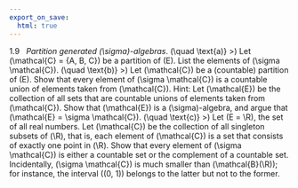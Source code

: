 ```yaml
---
export_on_save:
  html: true
---
```

<style>
.katex-display { overflow: auto hidden }
img {display: block; margin: 0 auto;}
</style>
1.9 &nbsp; *Partition generated \(\sigma\)-algebras*.
\(\quad \text{a)} \>\) Let \(\mathcal{C} = \{A, B, C\}\) be a partition of \(E\). List the elements of \(\sigma \mathcal{C}\).
\(\quad \text{b)} \>\) Let \(\mathcal{C}\) be a (countable) partition of \(E\). Show that every element of \(\sigma \mathcal{C}\) is a countable union of elements taken from \(\mathcal{C}\). Hint: Let \(\mathcal{E}\) be the collection of all sets that are countable unions of elements taken from \(\mathcal{C}\). Show that \(\mathcal{E}\) is a \(\sigma\)-algebra, and argue that \(\mathcal{E} = \sigma \mathcal{C}\).
\(\quad \text{c)} \>\) Let \(E = \R\), the set of all real numbers. Let \(\mathcal{C}\) be the collection of all singleton subsets of \(\R\), that is, each element of \(\mathcal{C}\) is a set that consists of exactly one point in \(\R\). Show that every element of \(\sigma \mathcal{C}\) is either a countable set or the complement of a countable set. Incidentally, \(\sigma \mathcal{C}\) is much smaller than \(\mathcal{B}(\R)\); for instance, the interval \((0, 1)\) belongs to the latter but not to the former.
